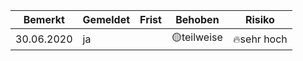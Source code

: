 |Bemerkt|Gemeldet|Frist|Behoben|Risiko|
|---|---|---|---|---|
|30.06.2020|ja||🟡teilweise|🔥sehr hoch|
